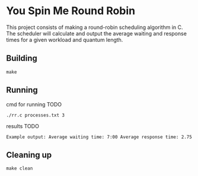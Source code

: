 # You Spin Me Round Robin

This project consists of making a round-robin scheduling algorithm in C. The scheduler will calculate and output the average waiting and response times for a given workload and quantum length.

## Building

```shell
make
```

## Running

cmd for running TODO
```shell
./rr.c processes.txt 3
```

results TODO
```shell
Example output: Average waiting time: 7:00 Average response time: 2.75

```

## Cleaning up

```shell
make clean
```
